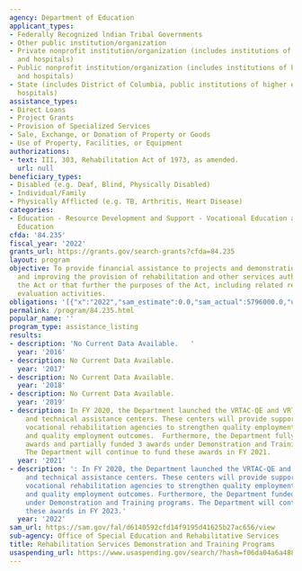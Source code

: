 ```yaml
---
agency: Department of Education
applicant_types:
- Federally Recognized lndian Tribal Governments
- Other public institution/organization
- Private nonprofit institution/organization (includes institutions of higher education
  and hospitals)
- Public nonprofit institution/organization (includes institutions of higher education
  and hospitals)
- State (includes District of Columbia, public institutions of higher education and
  hospitals)
assistance_types:
- Direct Loans
- Project Grants
- Provision of Specialized Services
- Sale, Exchange, or Donation of Property or Goods
- Use of Property, Facilities, or Equipment
authorizations:
- text: III, 303, Rehabilitation Act of 1973, as amended.
  url: null
beneficiary_types:
- Disabled (e.g. Deaf, Blind, Physically Disabled)
- Individual/Family
- Physically Afflicted (e.g. TB, Arthritis, Heart Disease)
categories:
- Education - Resource Development and Support - Vocational Education and Handicapped
  Education
cfda: '84.235'
fiscal_year: '2022'
grants_url: https://grants.gov/search-grants?cfda=84.235
layout: program
objective: To provide financial assistance to projects and demonstrations for expanding
  and improving the provision of rehabilitation and other services authorized under
  the Act or that further the purposes of the Act, including related research and
  evaluation activities.
obligations: '[{"x":"2022","sam_estimate":0.0,"sam_actual":5796000.0,"usa_spending_actual":2909405.83},{"x":"2023","sam_estimate":5796000.0,"sam_actual":0.0,"usa_spending_actual":4066880.0},{"x":"2024","sam_estimate":7296000.0,"sam_actual":0.0,"usa_spending_actual":3044999.0}]'
permalink: /program/84.235.html
popular_name: ''
program_type: assistance_listing
results:
- description: 'No Current Data Available.   '
  year: '2016'
- description: No Current Data Available.
  year: '2017'
- description: No Current Data Available.
  year: '2018'
- description: No Current Data Available.
  year: '2019'
- description: In FY 2020, the Department launched the VRTAC-QE and VRTAC-QM training
    and technical assistance centers. These centers will provide support to State
    vocational rehabilitation agencies to strengthen quality employment management
    and quality employment outcomes.  Furthermore, the Department fully funded 12
    awards and partially funded 3 awards under Demonstration and Training programs.
    The Department will continue to fund these awards in FY 2021.
  year: '2021'
- description: ': In FY 2020, the Department launched the VRTAC-QE and VRTAC-QM training
    and technical assistance centers. These centers will provide support to State
    vocational rehabilitation agencies to strengthen quality employment management
    and quality employment outcomes. Furthermore, the Department funded 15 awards
    under Demonstration and Training programs. The Department will continue to fund
    these awards in FY 2023.'
  year: '2022'
sam_url: https://sam.gov/fal/d6140592cfd14f9195d41625b27ac656/view
sub-agency: Office of Special Education and Rehabilitative Services
title: Rehabilitation Services Demonstration and Training Programs
usaspending_url: https://www.usaspending.gov/search/?hash=f06da04a6a488ae3d2e49954cc269e1d
---
```

